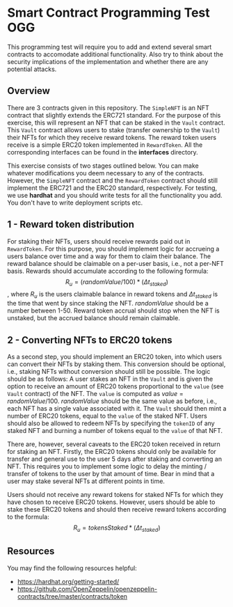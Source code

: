 # Smart Contract Programming Test OGG

This programming test will require you to add and extend several smart contracts to accomodate additional functionality.
Also try to think about the security implications of the implementation and whether there are any potential attacks. 
## Overview
There are 3 contracts given in this repository. The `SimpleNFT` is an NFT contract that slightly extends the ERC721 standard. For the purpose of this exercise, this will represent an NFT that can be staked in the `Vault` contract. This `Vault` contract allows users to stake (transfer ownership to the `Vault`) their NFTs for which they receive reward tokens. The reward token users receive is a simple ERC20 token implemented in `RewardToken`. All the corresponding interfaces can be found in the **interfaces** directory.


This exercise consists of two stages outlined below. You can make whatever modifications you deem necessary to any of the contracts. However, the `SimpleNFT` contract and the `RewardToken` contract should still implement the ERC721 and the ERC20 standard, respectively. For testing, we use **hardhat** and you should write tests for all the functionality you add. You don't have to write deployment scripts etc.

## 1 - Reward token distribution
For staking their NFTs, users should receive rewards paid out in `RewardToken`. For this purpose, you should implement logic for accrueing a users balance over time and a way for them to claim their balance. The reward balance should be claimable on a per-user basis, i.e., not a per-NFT basis. Rewards should accumulate according to the following formula:
$$
R_u = (randomValue / 100) * (\Delta t_{staked})
$$
, where $R_u$ is the users claimable balance in reward tokens and $\Delta t_{staked}$ is the time that went by since staking the NFT. $randomValue$ should be a number between 1-50. Reward token accrual should stop when the NFT is unstaked, but the accrued balance should remain claimable. 

## 2 - Converting NFTs to ERC20 tokens
As a second step, you should implement an ERC20 token, into which users can convert their NFTs by staking them. This conversion should be optional, i.e., staking NFTs without conversion should still be possible. The logic should be as follows: A user stakes an NFT in the `Vault` and is given the option to receive an amount of ERC20 tokens proportional to the `value` (see `Vault` contract) of the NFT. The `value` is computed as $value = randomValue / 100$. $randomValue$ should be the same value as before, i.e., each NFT has a single value associated with it. The `Vault` should then mint a number of ERC20 tokens, equal to the `value` of the staked NFT. Users should also be allowed to redeem NFTs by specifying the `tokenID` of any staked NFT and burning a number of tokens equal to the `value` of that NFT.

There are, however, several caveats to the ERC20 token received in return for staking an NFT. Firstly, the ERC20 tokens should only be available for transfer and general use to the user 5 days after staking and converting an NFT. This requires you to implement some logic to delay the minting / transfer of tokens to the user by that amount of time. Bear in mind that a user may stake several NFTs at different points in time.

Users should not receive any reward tokens for staked NFTs for which they have chosen to receive ERC20 tokens. However, users should be able to stake these ERC20 tokens and should then receive reward tokens according to the formula:
$$
R_u = tokensStaked  * (\Delta t_{staked})
$$

## Resources
You may find the following resources helpful:
- https://hardhat.org/getting-started/
- https://github.com/OpenZeppelin/openzeppelin-contracts/tree/master/contracts/token
